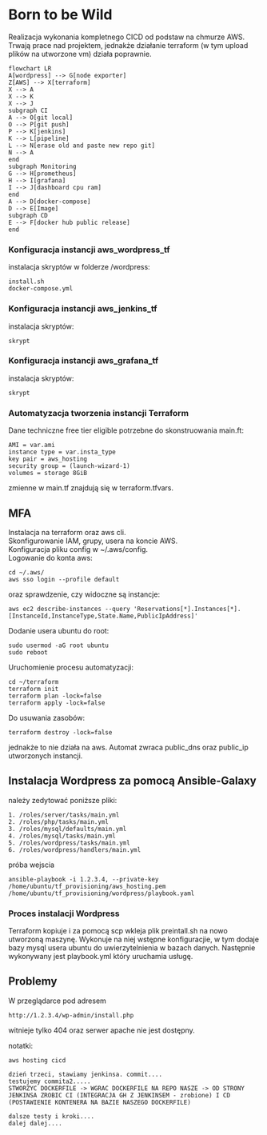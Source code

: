 # Born to be Wild
Realizacja wykonania kompletnego CICD od podstaw na chmurze AWS. Trwają prace nad projektem, jednakże działanie terraform (w tym upload plików na utworzone vm) działa poprawnie.

```mermaid
flowchart LR
A[wordpress] --> G[node exporter]
Z[AWS] --> X[terraform]
X --> A
X --> K
X --> J
subgraph CI
A --> O[git local]
O --> P[git push]
P --> K[jenkins]
K --> L[pipeline]
L --> N[erase old and paste new repo git]
N --> A
end
subgraph Monitoring
G --> H[prometheus]
H --> I[grafana]
I --> J[dashboard cpu ram]
end
A --> D[docker-compose]
D --> E[Image]
subgraph CD
E --> F[docker hub public release]
end
```
### Konfiguracja instancji aws_wordpress_tf
instalacja skryptów w folderze /wordpress:
```
install.sh
docker-compose.yml
```
### Konfiguracja instancji aws_jenkins_tf
instalacja skryptów:
```
skrypt
```
### Konfiguracja instancji aws_grafana_tf
instalacja skryptów:
```
skrypt
```
### Automatyzacja tworzenia instancji Terraform
Dane techniczne free tier eligible potrzebne do skonstruowania main.ft:
```
AMI = var.ami
instance type = var.insta_type
key pair = aws_hosting
security group = (launch-wizard-1)
volumes = storage 8GiB
```
zmienne w main.tf znajdują się w terraform.tfvars.
## MFA
Instalacja na terraform oraz aws cli. \
Skonfigurowanie IAM, grupy, usera na koncie AWS. \
Konfiguracja pliku config w ~/.aws/config. \
Logowanie do konta aws:
```
cd ~/.aws/
aws sso login --profile default
```
oraz sprawdzenie, czy widoczne są instancje:
```
aws ec2 describe-instances --query 'Reservations[*].Instances[*].[InstanceId,InstanceType,State.Name,PublicIpAddress]'
```
Dodanie usera ubuntu do root:
```
sudo usermod -aG root ubuntu
sudo reboot
```
Uruchomienie procesu automatyzacji:
```
cd ~/terraform
terraform init
terraform plan -lock=false
terraform apply -lock=false
```
Do usuwania zasobów:
```
terraform destroy -lock=false
```
jednakże to nie działa na aws.
Automat zwraca public_dns oraz public_ip utworzonych instancji.

## Instalacja Wordpress za pomocą Ansible-Galaxy
należy zedytować poniższe pliki:
```
1. /roles/server/tasks/main.yml
2. /roles/php/tasks/main.yml
3. /roles/mysql/defaults/main.yml
4. /roles/mysql/tasks/main.yml
5. /roles/wordpress/tasks/main.yml
6. /roles/wordpress/handlers/main.yml
```
próba wejscia
```
ansible-playbook -i 1.2.3.4, --private-key /home/ubuntu/tf_provisioning/aws_hosting.pem /home/ubuntu/tf_provisioning/wordpress/playbook.yaml
```
### Proces instalacji Wordpress
Terraform kopiuje i za pomocą scp wkleja plik preintall.sh na nowo utworzoną maszynę. Wykonuje na niej wstępne konfiguracjie, w tym dodaje bazy mysql usera ubuntu do uwierzytelnienia w bazach danych. Następnie wykonywany jest playbook.yml który uruchamia usługę.

## Problemy
W przeglądarce pod adresem
```
http://1.2.3.4/wp-admin/install.php
```
witnieje tylko 404 oraz serwer apache nie jest dostępny.

notatki:
```
aws hosting cicd

dzień trzeci, stawiamy jenkinsa. commit....
testujemy commita2.....
STWORZYC DOCKERFILE -> WGRAC DOCKERFILE NA REPO NASZE -> OD STRONY JENKINSA ZROBIC CI (INTEGRACJA GH Z JENKINSEM - zrobione) I CD (POSTAWIENIE KONTENERA NA BAZIE NASZEGO DOCKERFILE)

dalsze testy i kroki....
dalej dalej....
```

